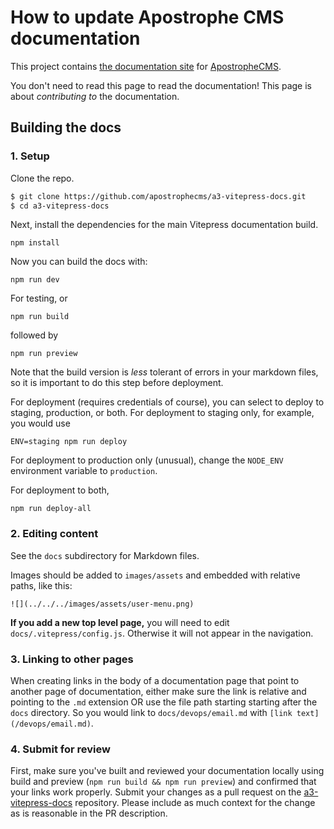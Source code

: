 # How to update Apostrophe CMS documentation


This project contains [the documentation site](https://docs.apostrophecms.org/)
for [ApostropheCMS](https://apostrophecms.com).

You don't need to read this page to read the documentation! This page
is about *contributing to* the documentation.

## Building the docs

### 1. Setup

Clone the repo.

```bash
$ git clone https://github.com/apostrophecms/a3-vitepress-docs.git
$ cd a3-vitepress-docs
```

Next, install the dependencies for the main Vitepress documentation build.

```
npm install
```

Now you can build the docs with:

```
npm run dev
```

For testing, or

```
npm run build
```
followed by
```
npm run preview
```
Note that the build version is *less* tolerant of errors in your markdown files, so it is important to do this step before deployment. 

For deployment (requires credentials of course), you can select to deploy to staging, production, or both. For deployment to staging only, for example, you would use

```
ENV=staging npm run deploy
```
For deployment to production only (unusual), change the `NODE_ENV` environment variable to `production`.

For deployment to both, 

```
npm run deploy-all
```

### 2. Editing content

See the `docs` subdirectory for Markdown files.

Images should be added to `images/assets` and embedded with relative paths, like this:

```
![](../../../images/assets/user-menu.png)
```

**If you add a new top level page,** you will need to edit `docs/.vitepress/config.js`.  Otherwise it will not appear in the navigation.

### 3. Linking to other pages

When creating links in the body of a documentation page that point to another
page of documentation, either make sure the link is relative and pointing to the
`.md` extension OR use the file path starting starting after the `docs`
directory. So you would link to `docs/devops/email.md` with
`[link text](/devops/email.md)`.

### 4. Submit for review

First, make sure you've built and reviewed your documentation locally using build and preview (`npm run build && npm run preview`) and
confirmed that your links work properly. Submit your changes as a pull request
on the [a3-vitepress-docs](https://github.com/apostrophecms/a3-vitepress-docs/)
repository. Please include as much context for the change as is reasonable in
the PR description.